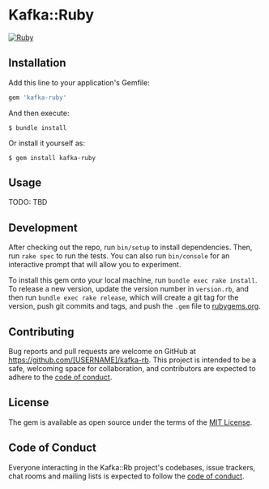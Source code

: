 # Kafka::Ruby
[![Ruby](https://github.com/rubyrider/kafka-rb/actions/workflows/ruby.yml/badge.svg?branch=master)](https://github.com/rubyrider/kafka-rb/actions/workflows/ruby.yml)
## Installation

Add this line to your application's Gemfile:

```ruby
gem 'kafka-ruby'
```

And then execute:

    $ bundle install

Or install it yourself as:

    $ gem install kafka-ruby

## Usage

TODO: TBD 

## Development

After checking out the repo, run `bin/setup` to install dependencies. Then, run `rake spec` to run the tests. You can also run `bin/console` for an interactive prompt that will allow you to experiment.

To install this gem onto your local machine, run `bundle exec rake install`. To release a new version, update the version number in `version.rb`, and then run `bundle exec rake release`, which will create a git tag for the version, push git commits and tags, and push the `.gem` file to [rubygems.org](https://rubygems.org).

## Contributing

Bug reports and pull requests are welcome on GitHub at https://github.com/[USERNAME]/kafka-rb. This project is intended to be a safe, welcoming space for collaboration, and contributors are expected to adhere to the [code of conduct](https://github.com/[USERNAME]/kafka-rb/blob/master/CODE_OF_CONDUCT.md).


## License

The gem is available as open source under the terms of the [MIT License](https://opensource.org/licenses/MIT).

## Code of Conduct

Everyone interacting in the Kafka::Rb project's codebases, issue trackers, chat rooms and mailing lists is expected to follow the [code of conduct](https://github.com/[USERNAME]/kafka-rb/blob/master/CODE_OF_CONDUCT.md).
